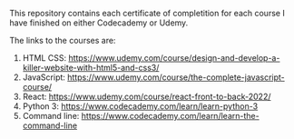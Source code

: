 This repository contains each certificate of completition for each course I have finished on either Codecademy or Udemy.

The links to the courses are:
1. HTML CSS: https://www.udemy.com/course/design-and-develop-a-killer-website-with-html5-and-css3/
2. JavaScript: https://www.udemy.com/course/the-complete-javascript-course/
3. React: https://www.udemy.com/course/react-front-to-back-2022/
4. Python 3: https://www.codecademy.com/learn/learn-python-3
5. Command line: https://www.codecademy.com/learn/learn-the-command-line
